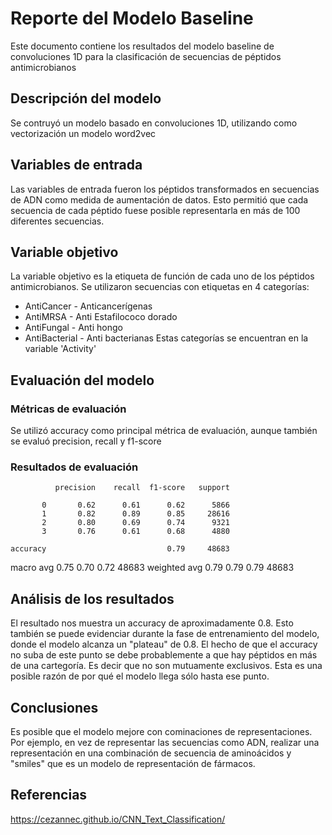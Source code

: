 # Reporte del Modelo Baseline
Este documento contiene los resultados del modelo baseline de convoluciones 1D para la clasificación de secuencias de péptidos antimicrobianos

## Descripción del modelo
Se contruyó un modelo basado en convoluciones 1D, utilizando como vectorización un modelo word2vec

## Variables de entrada
Las variables de entrada fueron los péptidos transformados en secuencias de ADN como medida de aumentación de datos.
Esto permitió que cada secuencia de cada péptido fuese posible representarla en más de 100 diferentes secuencias.

## Variable objetivo
La variable objetivo es la etiqueta de función de cada uno de los péptidos antimicrobianos.
Se utilizaron secuencias con etiquetas en 4 categorías:
- AntiCancer     - Anticancerígenas
- AntiMRSA       - Anti Estafilococo dorado
- AntiFungal     - Anti hongo
- AntiBacterial  - Anti bacterianas
Estas categorías se encuentran en la variable 'Activity'

## Evaluación del modelo

### Métricas de evaluación
Se utilizó accuracy como principal métrica de evaluación, aunque también se evaluó precision, recall y f1-score

### Resultados de evaluación
              precision    recall  f1-score   support

           0       0.62      0.61      0.62      5866
           1       0.82      0.89      0.85     28616
           2       0.80      0.69      0.74      9321
           3       0.76      0.61      0.68      4880

    accuracy                           0.79     48683
   macro avg       0.75      0.70      0.72     48683
weighted avg       0.79      0.79      0.79     48683

## Análisis de los resultados
El resultado nos muestra un accuracy de aproximadamente 0.8. Esto también se puede evidenciar durante la fase de entrenamiento del modelo, donde el modelo alcanza un "plateau" de 0.8. El hecho de que el accuracy no suba de este punto se debe probablemente a que hay péptidos en más de una cartegoría. Es decir que no son mutuamente exclusivos. Esta es una posible razón de por qué el modelo llega sólo hasta ese punto.


## Conclusiones
Es posible que el modelo mejore con cominaciones de representaciones. Por ejemplo, en vez de representar las secuencias como ADN, realizar una representación en una combinación de secuencia de aminoácidos y "smiles" que es un modelo de representación de fármacos.

## Referencias
https://cezannec.github.io/CNN_Text_Classification/

